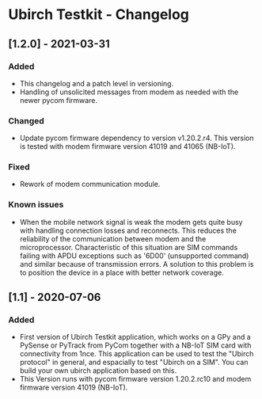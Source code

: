 # Ubirch Testkit - Changelog

## [1.2.0] - 2021-03-31
### Added
- This changelog and a patch level in versioning.
- Handling of unsolicited messages from modem as needed with the newer pycom firmware.

### Changed
- Update pycom firmware dependency to version v1.20.2.r4. This version is tested with modem firmware version 41019 and 41065 (NB-IoT).

### Fixed
- Rework of modem communication module.

### Known issues
- When the mobile network signal is weak the modem gets quite busy with handling connection losses and reconnects. This reduces the reliability of the communication between modem and the microprocessor. Characteristic of this situation are SIM commands failing with APDU exceptions such as '6D00' (unsupported command) and similar because of transmission errors. A solution to this problem is to position the device in a place with better network coverage.

## [1.1] - 2020-07-06
### Added
- First version of Ubirch Testkit application, which works on a GPy and a PySense or PyTrack from PyCom together with a NB-IoT SIM card with connectivity from 1nce. This application can be used to test the "Ubirch protocol" in general, and espacially to test "Ubirch on a SIM". You can build your own ubirch application based on this.
- This Version runs with pycom firmware version 1.20.2.rc10 and modem firmware version 41019 (NB-IoT).
